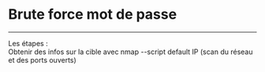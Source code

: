 # Brute force mot de passe   

___

Les étapes :  
Obtenir des infos sur la cible avec nmap --script default IP (scan du réseau et des ports ouverts)    
